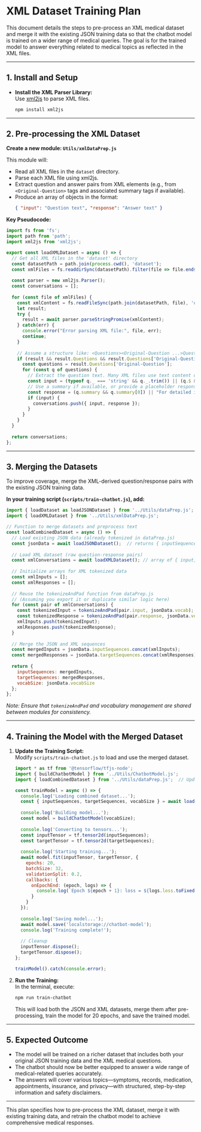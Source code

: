 # XML Dataset Training Plan

This document details the steps to pre-process an XML medical dataset and merge it with the existing JSON training data so that the chatbot model is trained on a wider range of medical queries. The goal is for the trained model to answer everything related to medical topics as reflected in the XML files.

---

## 1. Install and Setup

- **Install the XML Parser Library:**  
  Use [xml2js](https://www.npmjs.com/package/xml2js) to parse XML files.
  ```bash
  npm install xml2js
  ```

---

## 2. Pre-processing the XML Dataset

**Create a new module: `Utils/xmlDataPrep.js`**

This module will:
- Read all XML files in the `dataset` directory.
- Parse each XML file using xml2js.
- Extract question and answer pairs from XML elements (e.g., from `<Original-Question>` tags and associated summary tags if available).
- Produce an array of objects in the format:
  ```json
  { "input": "Question text", "response": "Answer text" }
  ```

**Key Pseudocode:**
```javascript
import fs from 'fs';
import path from 'path';
import xml2js from 'xml2js';

export const loadXMLDataset = async () => {
  // Get all XML files in the 'dataset' directory
  const datasetPath = path.join(process.cwd(), 'dataset');
  const xmlFiles = fs.readdirSync(datasetPath).filter(file => file.endsWith('.xml'));
  
  const parser = new xml2js.Parser();
  const conversations = [];
  
  for (const file of xmlFiles) {
    const xmlContent = fs.readFileSync(path.join(datasetPath, file), 'utf8');
    let result;
    try {
      result = await parser.parseStringPromise(xmlContent);
    } catch(err) {
      console.error("Error parsing XML file:", file, err);
      continue;
    }
    
    // Assume a structure like: <Questions><Original-Question ...>Question text</Original-Question></Questions>
    if (result && result.Questions && result.Questions['Original-Question']) {
      const questions = result.Questions['Original-Question'];
      for (const q of questions) {
        // Extract the question text. Many XML files use text content or attributes.
        const input = (typeof q._ === 'string' && q._.trim()) || (q.$ && q.$.qfile ? `Question from file ${q.$.qfile}` : '');
        // Use a summary if available, or provide a placeholder response.
        const response = (q.summary && q.summary[0]) || "For detailed information, please consult your healthcare provider.";
        if (input) {
          conversations.push({ input, response });
        }
      }
    }
  }
  
  return conversations;
};
```

---

## 3. Merging the Datasets

To improve coverage, merge the XML-derived question/response pairs with the existing JSON training data.

**In your training script (`scripts/train-chatbot.js`), add:**
```javascript
import { loadDataset as loadJSONDataset } from '../Utils/dataPrep.js';
import { loadXMLDataset } from '../Utils/xmlDataPrep.js';

// Function to merge datasets and preprocess text
const loadCombinedDataset = async () => {
  // Load existing JSON data (already tokenized in dataPrep.js)
  const jsonData = await loadJSONDataset();  // returns { inputSequences, targetSequences, vocab ... }
  
  // Load XML dataset (raw question-response pairs)
  const xmlConversations = await loadXMLDataset(); // array of { input, response }
  
  // Initialize arrays for XML tokenized data
  const xmlInputs = [];
  const xmlResponses = [];
  
  // Reuse the tokenizeAndPad function from dataPrep.js
  // (Assuming you export it or duplicate similar logic here)
  for (const pair of xmlConversations) {
    const tokenizedInput = tokenizeAndPad(pair.input, jsonData.vocab);
    const tokenizedResponse = tokenizeAndPad(pair.response, jsonData.vocab);
    xmlInputs.push(tokenizedInput);
    xmlResponses.push(tokenizedResponse);
  }
  
  // Merge the JSON and XML sequences
  const mergedInputs = jsonData.inputSequences.concat(xmlInputs);
  const mergedResponses = jsonData.targetSequences.concat(xmlResponses);
  
  return {
    inputSequences: mergedInputs,
    targetSequences: mergedResponses,
    vocabSize: jsonData.vocabSize
  };
};
```
*Note: Ensure that `tokenizeAndPad` and vocabulary management are shared between modules for consistency.*

---

## 4. Training the Model with the Merged Dataset

1. **Update the Training Script:**  
   Modify `scripts/train-chatbot.js` to load and use the merged dataset.
   ```javascript
   import * as tf from '@tensorflow/tfjs-node';
   import { buildChatbotModel } from '../Utils/ChatbotModel.js';
   import { loadCombinedDataset } from '../Utils/dataPrep.js';  // Update this to load the merged data

   const trainModel = async () => {
     console.log('Loading combined dataset...');
     const { inputSequences, targetSequences, vocabSize } = await loadCombinedDataset();
     
     console.log('Building model...');
     const model = buildChatbotModel(vocabSize);
     
     console.log('Converting to tensors...');
     const inputTensor = tf.tensor2d(inputSequences);
     const targetTensor = tf.tensor2d(targetSequences);
     
     console.log('Starting training...');
     await model.fit(inputTensor, targetTensor, {
       epochs: 20,
       batchSize: 32,
       validationSplit: 0.2,
       callbacks: {
         onEpochEnd: (epoch, logs) => {
           console.log(`Epoch ${epoch + 1}: loss = ${logs.loss.toFixed(4)}, accuracy = ${logs.accuracy.toFixed(4)}`);
         }
       }
     });
     
     console.log('Saving model...');
     await model.save('localstorage://chatbot-model');
     console.log('Training complete!');
     
     // Cleanup
     inputTensor.dispose();
     targetTensor.dispose();
   };

   trainModel().catch(console.error);
   ```

2. **Run the Training:**  
   In the terminal, execute:
   ```bash
   npm run train-chatbot
   ```
   This will load both the JSON and XML datasets, merge them after pre-processing, train the model for 20 epochs, and save the trained model.

---

## 5. Expected Outcome

- The model will be trained on a richer dataset that includes both your original JSON training data and the XML medical questions.
- The chatbot should now be better equipped to answer a wide range of medical-related queries accurately.
- The answers will cover various topics—symptoms, records, medication, appointments, insurance, and privacy—with structured, step-by-step information and safety disclaimers.

---

This plan specifies how to pre-process the XML dataset, merge it with existing training data, and retrain the chatbot model to achieve comprehensive medical responses.

